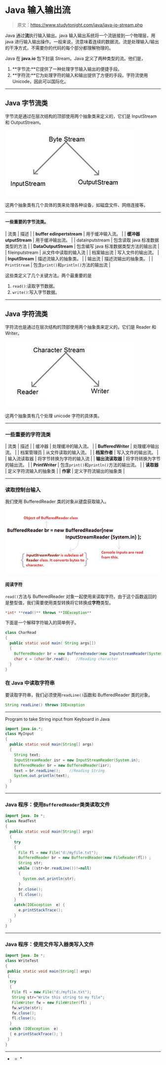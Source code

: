 # Java 输入输出流

> 原文：<https://www.studytonight.com/java/java-io-stream.php>

Java 通过**流**执行输入输出。java 输入输出系统将一个流链接到一个物理层，用 java 进行输入输出操作。一般来说，流意味着连续的数据流。流是处理输入/输出的干净方式，不需要你的代码的每个部分都理解物理的。

Java 在 **java.io** 包下封装 Stream。Java 定义了两种类型的流。他们是，

1.  **字节流:**它提供了一种处理字节输入输出的便捷手段。
2.  **字符流:**它为处理字符的输入和输出提供了方便的手段。字符流使用 Unicode，因此可以国际化。

* * *

## Java 字节流类

字节流是通过在层次结构的顶部使用两个抽象类来定义的，它们是 InputStream 和 OutputStream。

![byte stream classification](img/244c541bb445a74c829cf3342c538417.png)

这两个抽象类有几个具体的类来处理各种设备，如磁盘文件、网络连接等。

* * *

#### 一些重要的字节流类。

| 流类 | 描述 |
| **buffer edinpertstream** | 用于缓冲输入流。 |
| **缓冲器 utputStream** | 用于缓冲输出流。 |
| datainputstream | 包含读取 java 标准数据类型的方法 |
| **DataOutputStream** | 包含编写 java 标准数据类型方法的输出流 |
| fileinputstream | 从文件中读取的输入流 |
| 档案输出流 | 写入文件的输出流。 |
| **InputStream** | 描述流输入的抽象类。 |
| 输出流 | 描述流输出的抽象类。 |
| `PrintStream` | 包含`print()`和`println()`方法的输出流 |

这些类定义了几个关键方法。两个最重要的是

1.  `read()`:读取字节数据。
2.  `write()`:写入字节数据。

* * *

## Java 字符流类

字符流也是通过在层次结构的顶部使用两个抽象类来定义的，它们是 Reader 和 Writer。

![character stream classification](img/72bf61b1dd3a2e011bd110fe07ebe40c.png)

这两个抽象类有几个处理 unicode 字符的具体类。

* * *

### 一些重要的字符流类

| 流类 | 描述 |
| 缓冲器 | 处理缓冲的输入流。 |
| **BufferedWriter** | 处理缓冲输出流。 |
| 档案管理员 | 从文件读取的输入流。 |
| **档案作者** | 写入文件的输出流。 |
| 输入流读取器 | 将字节转换为字符的输入流 |
| **输出流读取器** | 将字符转换为字节的输出流。 |
| **PrintWriter** | 包含`print()`和`println()`方法的输出流。 |
| **读取器** | 定义字符流输入的抽象类 |
| **作家** | 定义字符流输出的抽象类 |

* * *

### 读取控制台输入

我们使用 BufferedReader 类的对象从键盘获取输入。

![BufferedReader class explanation](img/4b91ed372327ad0ef62aff9e54f357e4.png)

#### 阅读字符

`read()`方法与 BufferedReader 对象一起使用来读取字符。由于这个函数返回的是整型值，我们需要使用类型转换将它转换成**字符**类型。

```java
*int* **read()** throws **IOException**
```

下面是一个解释字符输入的简单例子。

```java
class CharRead
{
  public static void main( String args[])
  {
    BufferedReader br = new Bufferedreader(new InputstreamReader(System.in));
    char c = (char)br.read();   //Reading character
  }
}
```

### 在 Java 中读取字符串

要读取字符串，我们必须使用`readLine()`函数和 BufferedReader 类的对象。

```java
String readLine() throws IOException
```

* * *

<h43>Program to take String input from Keyboard in Java

```java
import java.io.*;
class MyInput
{
  public static void main(String[] args)
  {
    String text;
    InputStreamReader isr = new InputStreamReader(System.in);
    BufferedReader br = new BufferedReader(isr);
    text = br.readLine();    //Reading String
    System.out.println(text);
  }
}
```

* * *

### Java 程序：使用`BufferedReader`类类读取文件

```java
import java. Io *;
class ReadTest
{
  public static void main(String[] args)
  {
    try
    {
      File fl = new File("d:/myfile.txt");
      BufferedReader br = new BufferedReader(new FileReader(fl)) ;
      String str;
      while ((str=br.readLine())!=null)
      {
        System.out.println(str);
      }
      br.close();
      fl.close();
    }
    catch(IOException  e) { 
      e.printStackTrace(); 
    }
  }
}
```

* * *

### Java 程序：使用文件写入器类写入文件

```java
import java. Io *;
class WriteTest
{
 public static void main(String[] args)
 {
  try
  {
   File fl = new File("d:/myfile.txt");
   String str="Write this string to my file";
   FileWriter fw = new FileWriter(fl) ;
   fw.write(str);
   fw.close();
   fl.close();
  }
  catch (IOException  e)
  { e.printStackTrace(); }
 }
}
```

* * *

* * *</h43>